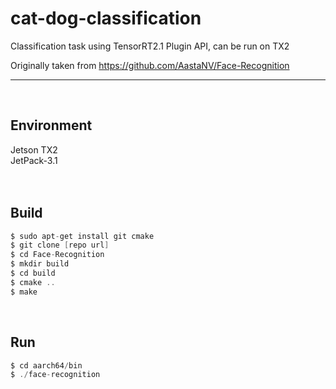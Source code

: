 cat-dog-classification
===========================
Classification task using TensorRT2.1 Plugin API, can be run on TX2

Originally taken from https://github.com/AastaNV/Face-Recognition
***
</br>


## Environment
Jetson TX2
</br>
JetPack-3.1
</br>
</br>
</br>


## Build
```C
$ sudo apt-get install git cmake
$ git clone [repo url]
$ cd Face-Recognition
$ mkdir build
$ cd build
$ cmake ..
$ make
```

</br>


## Run
```C
$ cd aarch64/bin
$ ./face-recognition
```

</br>

</br>
